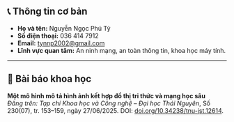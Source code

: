 ## 📞 Thông tin cơ bản

- **Họ và tên:** Nguyễn Ngọc Phú Tỷ
- **Số điện thoại:** 036 414 7912
- **Email:** tynnp2002@gmail.com  
- **Lĩnh vực quan tâm:** An ninh mạng, an toàn thông tin, khoa học máy tính. 

---

## 📄 Bài báo khoa học

**Một mô hình mô tả hình ảnh kết hợp đồ thị tri thức và mạng học sâu**  
*Đăng trên:* *Tạp chí Khoa học và Công nghệ – Đại học Thái Nguyên*, Số 230(07), tr. 153–159, ngày 27/06/2025. DOI: [doi.org/10.34238/tnu-jst.12614](https://doi.org/10.34238/tnu-jst.12614).
